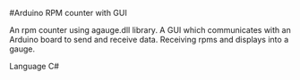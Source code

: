 #Arduino RPM counter with GUI

An rpm counter using agauge.dll library. A GUI which communicates with an Arduino board to send and receive data. Receiving rpms and displays into a gauge.

Language C#